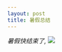 ---layout: posttitle: 暑假总结---*暑假快结束了,*<img src="https://github.com/shennian/shennian.github.io/tree/master/_posts/summer.jpg"/>